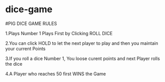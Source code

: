 # dice-game
#PIG DICE GAME RULES

 1.Plays Number 1 Plays First by Clicking ROLL DICE
  
 2.You can click HOLD to let the next player to play and then you maintain your current Points
 
 3.If you roll a dice Number 1, You loose curent points and next Player rolls the dice
 
 4.A Player who reaches 50 first WINS the Game
